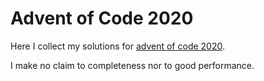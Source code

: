 # Advent of Code 2020

Here I collect my solutions for [advent of code 2020](https://adventofcode.com/2020/).

I make no claim to completeness nor to good performance.
